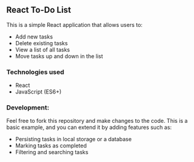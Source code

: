 ## React To-Do List
This is a simple React application that allows users to:
- Add new tasks
- Delete existing tasks
- View a list of all tasks
- Move tasks up and down in the list

### Technologies used
- React
- JavaScript (ES6+)

### Development:
Feel free to fork this repository and make changes to the code. This is a basic example, and you can extend it by adding features such as:
- Persisting tasks in local storage or a database
- Marking tasks as completed
- Filtering and searching tasks
